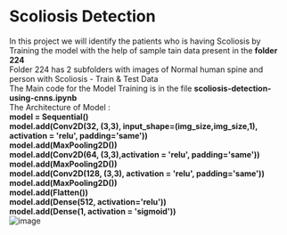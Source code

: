 # Scoliosis Detection   
In this project we will identify the patients who is having Scoliosis by Training the model with the help of sample tain data present in the **folder 224**   
Folder 224 has 2 subfolders with images of Normal human spine and person with Scoliosis - Train & Test Data   
The Main code for the Model Training is in the file **scoliosis-detection-using-cnns.ipynb**   
The Architecture of Model :   
  **model = Sequential()  
  model.add(Conv2D(32, (3,3), input_shape=(img_size,img_size,1), activation = 'relu', padding='same'))   
  model.add(MaxPooling2D())   
  model.add(Conv2D(64, (3,3),activation = 'relu', padding='same'))  
  model.add(MaxPooling2D())   
  model.add(Conv2D(128, (3,3), activation = 'relu', padding='same'))   
  model.add(MaxPooling2D())   
  model.add(Flatten())   
  model.add(Dense(512, activation='relu'))  
  model.add(Dense(1, activation = 'sigmoid'))**  
![image](https://github.com/user-attachments/assets/4fdc282f-9204-475a-bc4a-fefb6efd7392)   



